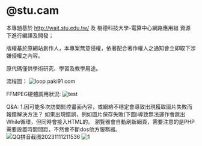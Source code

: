 # @stu.cam
  本專題基於 http://wait.stu.edu.tw/ 及 樹德科技大學-電算中心網路應用組 資源下進行編譯及開發；
  <p>版權基於原網站創作人，本專案無意侵權，依著配合著作權人之通知會立即取下涉嫌侵權之內容。
  <p>原代碼僅供學術研究、學習及教學用途。

  流程圖：
  ![loop paki91 com](https://github.com/Pakkei0920/stu.cam/assets/106027537/ebb289c2-12b7-4d8b-bec0-e1661b87c3e4)

  FFMPEG硬體調用狀況:
  ![test](https://github.com/Pakkei0920/stu.cam/assets/106027537/d35f6590-5c74-4b1b-9693-a2fbc7c3fc59)

  Q&A:
  1.因可能多次訪問監控畫面內容，或網絡不穩定會導致出現獲取圖片失敗而報錯解決方法？
    如果出現錯誤，例如圖片保存失敗(下圖)導致無法運作會跳出While循環，但同時會接入HTML的<meta http-equiv="refresh" content="0.5">。
    瀏覽器會自動刷新網頁，需要注意的是PHP需要設置時間間距，不然會不斷dos他方服務器。
    ![QQ拼音截图20231111211536](https://github.com/Pakkei0920/stu.cam/assets/106027537/14878e70-311f-4fea-afcf-ea561cd7f3e0)
    ![1](https://github.com/Pakkei0920/stu.cam/assets/106027537/95602198-d171-4758-b6f5-bc26a2fb8138)
